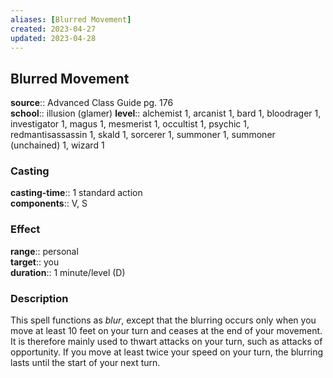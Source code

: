 ```yaml
---
aliases: [Blurred Movement]
created: 2023-04-27
updated: 2023-04-28
---
```


## Blurred Movement

**source**:: Advanced Class Guide pg. 176  
**school**:: illusion (glamer)
**level**:: alchemist 1, arcanist 1, bard 1, bloodrager 1, investigator 1, magus 1, mesmerist 1, occultist 1, psychic 1, redmantisassassin 1, skald 1, sorcerer 1, summoner 1, summoner (unchained) 1, wizard 1

### Casting

**casting-time**:: 1 standard action  
**components**:: V, S

### Effect

**range**:: personal  
**target**:: you  
**duration**:: 1 minute/level (D)

### Description

This spell functions as *blur*, except that the blurring occurs only when you move at least 10 feet on your turn and ceases at the end of your movement. It is therefore mainly used to thwart attacks on your turn, such as attacks of opportunity. If you move at least twice your speed on your turn, the blurring lasts until the start of your next turn.
